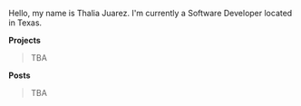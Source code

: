 Hello, my name is Thalia Juarez. I'm currently a Software Developer located in Texas. 

**Projects**

> TBA

**Posts**

> TBA
